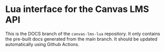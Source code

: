 # Lua interface for the Canvas LMS API

This is the DOCS branch of the `canvas-lms-lua` repository. It only contains the pre-built
docs generated from the main branch. It should be updated automatically using Github Actions.
